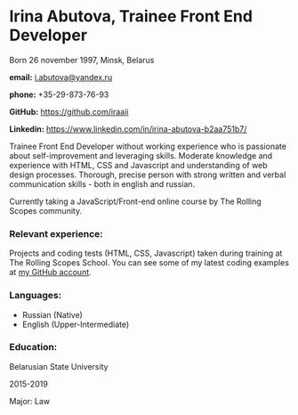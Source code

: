 # Irina Abutova, Trainee Front End Developer
Born 26 november 1997, Minsk, Belarus

**email:** i.abutova@yandex.ru

**phone:** +35-29-873-76-93

**GitHub:** https://github.com/iraaii

**Linkedin:** https://www.linkedin.com/in/irina-abutova-b2aa751b7/

Trainee Front End Developer without working experience who is passionate about self-improvement and leveraging skills. Moderate knowledge and experience with HTML, CSS and Javascript and understanding of web design processes. Thorough, precise person with strong written and verbal communication skills - both in english and russian. 

Currently taking a JavaScript/Front-end online course by The Rolling Scopes community.

### Relevant experience:

Projects and coding tests (HTML, CSS, Javascript) taken during training at The Rolling Scopes School. You can see some of my latest coding examples at [my GitHub account](https://github.com/iraaii?tab=repositories).

### Languages:
* Russian (Native)
* English (Upper-Intermediate)

### Education:

Belarusian State University

2015-2019

Major: Law
